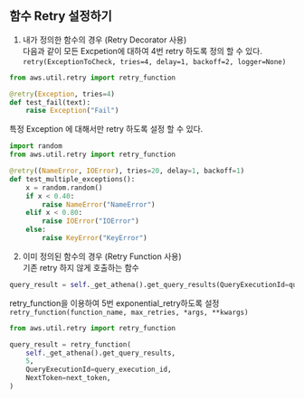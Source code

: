 ## 함수 Retry 설정하기
1. 내가 정의한 함수의 경우 (Retry Decorator 사용)  
다음과 같이 모든 Excpetion에 대하여 4번 retry 하도록 정의 할 수 있다.  
`retry(ExceptionToCheck, tries=4, delay=1, backoff=2, logger=None)`
```python
from aws.util.retry import retry_function

@retry(Exception, tries=4)
def test_fail(text):
    raise Exception("Fail")
```
특정 Exception 에 대해서만 retry 하도록 설정 할 수 있다.
```python
import random
from aws.util.retry import retry_function

@retry((NameError, IOError), tries=20, delay=1, backoff=1)
def test_multiple_exceptions():
    x = random.random()
    if x < 0.40:
        raise NameError("NameError")
    elif x < 0.80:
        raise IOError("IOError")
    else:
        raise KeyError("KeyError")
```

2. 이미 정의된 함수의 경우 (Retry Function 사용)  
기존 retry 하지 않게 호출하는 함수
```python
query_result = self._get_athena().get_query_results(QueryExecutionId=query_execution_id, NextToken=next_token)
```
retry_function을 이용하여 5번 exponential_retry하도록 설정  
`retry_function(function_name, max_retries, *args, **kwargs)`
```python
from aws.util.retry import retry_function

query_result = retry_function(
    self._get_athena().get_query_results,
    5,
    QueryExecutionId=query_execution_id,
    NextToken=next_token,
)
```